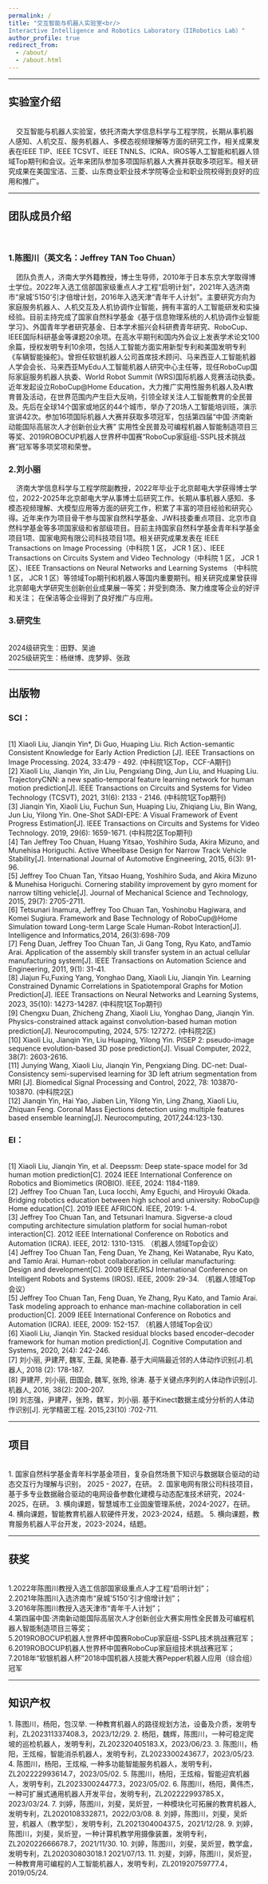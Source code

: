 ```yaml
---
permalink: /
title: "交互智能与机器人实验室<br/>
Interactive Intelligence and Robotics Laboratory（IIRobotics Lab）"
author_profile: true
redirect_from: 
  - /about/
  - /about.html
---
```

<hr/>
<h2 id = "introduce">实验室介绍</h2><br/>
&nbsp;&nbsp;&nbsp;&nbsp;交互智能与机器人实验室，依托济南大学信息科学与工程学院，长期从事机器人感知、人机交互、服务机器人、多模态视频理解等方面的研究工作，相关成果发表在IEEE TIP、IEEE TCSVT、IEEE TNNLS、ICRA、IROS等人工智能和机器人领域Top期刊和会议。近年来团队参加多项国际机器人大赛并获取多项冠军。相关研究成果在美国宝洁、三菱、山东商业职业技术学院等企业和职业院校得到良好的应用和推广。
<br/>
<hr/>
<h2 id = "team">团队成员介绍</h2><br/>
<h3>1.陈图川（英文名：Jeffrey TAN Too Chuan）</h3>
&nbsp;&nbsp;&nbsp;&nbsp;团队负责人，济南大学外籍教授，博士生导师，2010年于日本东京大学取得博士学位。2022年入选工信部国家级重点人才工程“启明计划”，2021年入选济南市“泉城'5150'引才倍增计划，2016年入选天津“青年千人计划”。主要研究方向为家庭服务机器人、人机交互及人机协调作业智能，拥有丰富的人工智能研发和实操经验。目前主持完成了国家自然科学基金《基于信息物理系统的人机协调作业智能学习》、外国青年学者研究基金、日本学术振兴会科研费青年研究、RoboCup、IEEE国际科研基金等课题20余项。在高水平期刊和国内外会议上发表学术论文100余篇，授权发明专利10余项，包括人工智能方面实用新型专利和美国发明专利《车辆智能操舵》。曾担任软银机器人公司首席技术顾问、马来西亚人工智能机器人学会会长、马来西亚MyEdu人工智能机器人研究中心主任等，现任RoboCup国际家庭服务机器人执委、World Robot Summit (WRS)国际机器人竞赛活动执委。近年发起设立RoboCup@Home Education，大力推广实用性服务机器人及AI教育普及活动，在世界范围内产生巨大反响，引领全球关注人工智能教育的全民普及。先后在全球14个国家或地区的44个城市，举办了20场人工智能培训班，演示宣讲42次。参加16项国际机器人大赛并获取多项冠军，包括第四届“中国·济南新动能国际高层次人才创新创业大赛” 实用性全民普及可编程机器人智能制造项目三等奖、2019ROBOCUP机器人世界杯中国赛“RoboCup家庭组-SSPL技术挑战赛”冠军等多项奖项和荣誉。
<br/>
<h3>2.刘小丽</h3>
&nbsp;&nbsp;&nbsp;&nbsp;济南大学信息科学与工程学院副教授，2022年毕业于北京邮电大学获得博士学位，2022-2025年北京邮电大学从事博士后研究工作。长期从事机器人感知、多模态视频理解、大模型应用等方面的研究工作，积累了丰富的项目经验和研究心得。近年来作为项目骨干参与国家自然科学基金、JW科技委重点项目、北京市自然科学基金等多项国家级和省部级项目。目前主持国家自然科学基金青年科学基金项目1项、国家电网有限公司科技项目1项。相关研究成果发表在 IEEE Transactions on Image Processing（中科院 1 区， JCR 1 区）、IEEE Transactions on Circuits System and Video Technology（中科院 1 区， JCR 1 区）、IEEE Transactions on Neural Networks and Learning Systems （中科院 1 区， JCR 1 区）等领域Top期刊和机器人等国内重要期刊。相关研究成果曾获得北京邮电大学研究生创新创业成果展一等奖；并受到商汤、聚力维度等企业的好评和关注； 在保洁等企业得到了良好推广与应用。
<br/>
<h3>3.研究生</h3>
<br/>
2024级研究生：田野、吴迪
<br/>
2025级研究生：杨继博、庞梦婷、张政
<br/>
<hr/>
<h2 id = "publications">出版物</h2>
<h3>SCI：</h3><br/>
[1] Xiaoli Liu, Jianqin Yin*, Di Guo, Huaping Liu. Rich Action-semantic Consistent Knowledge for Early Action Prediction [J]. IEEE Transactions on Image Processing. 2024, 33:479 - 492. (中科院1区Top，CCF-A期刊)<br/>
[2] Xiaoli Liu, Jianqin Yin, Jin Liu, Pengxiang Ding, Jun Liu, and Huaping Liu. TrajectoryCNN: a new spatio-temporal feature learning network for human motion prediction[J]. IEEE Transactions on Circuits and Systems for Video Technology (TCSVT), 2021, 31(6): 2133 - 2146. (中科院1区Top期刊)<br/>
[3] Jianqin Yin, Xiaoli Liu, Fuchun Sun, Huaping Liu, Zhiqiang Liu, Bin Wang, Jun Liu, Yilong Yin. One-Shot SADI-EPE: A Visual Framework of Event Progress Estimation[J]. IEEE Transactions on Circuits and Systems for Video Technology. 2019, 29(6): 1659-1671. (中科院2区Top期刊)<br/>
[4] Tan Jeffrey Too Chuan, Huang Yitsao, Yoshihiro Suda, Akira Mizuno, and Munehisa Horiguchi. Active Wheelbase Design for Narrow Track Vehicle Stability[J]. International Journal of Automotive Engineering, 2015, 6(3): 91-96.<br/>
[5] Jeffrey Too Chuan Tan, Yitsao Huang, Yoshihiro Suda, and Akira Mizuno & Munehisa Horiguchi. Cornering stability improvement by gyro moment for narrow tilting vehicle[J]. Journal of Mechanical Science and Technology, 2015, 29(7): 2705-2711.<br/>
[6] Tetsunari Inamura, Jeffrey Too Chuan Tan, Yoshinobu Hagiwara, and  Komei Sugiura. Framework and Base Technology of RoboCup@Home Simulation toward Long-term Large Scale Human-Robot Interaction[J]. Intelligence and Informatics,2014, 26(3):698-709<br/>
[7] Feng Duan, Jeffrey Too Chuan Tan, Ji Gang Tong, Ryu Kato, andTamio Arai. Application of the assembly skill transfer system in an actual cellular manufacturing system[J]. IEEE Transactions on Automation Science and Engineering, 2011, 9(1): 31-41.<br/>
[8] Jiajun Fu,Fuxing Yang, Yonghao Dang, Xiaoli Liu, Jianqin Yin. Learning Constrained Dynamic Correlations in Spatiotemporal Graphs for Motion Prediction[J]. IEEE Transactions on Neural Networks and Learning Systems, 2023, 35(10): 14273-14287. (中科院1区Top期刊)<br/>
[9] Chengxu Duan, Zhicheng Zhang, Xiaoli Liu, Yonghao Dang, Jianqin Yin. Physics-constrained attack against convolution-based human motion prediction[J]. Neurocomputing, 2024, 575: 127272. (中科院2区)<br/>
[10] Xiaoli Liu, Jianqin Yin, Liu Huaping, Yilong Yin. PISEP 2: pseudo-image sequence evolution-based 3D pose prediction[J]. Visual Computer, 2022, 38(7): 2603-2616.<br/>
[11] Junying Wang, Xiaoli Liu, Jianqin Yin, Pengxiang Ding. DC-net: Dual-Consistency semi-supervised  learning for 3D left atrium segmentation from MRI [J]. Biomedical Signal Processing and Control, 2022, 78: 103870-103870. (中科院2区)<br/>
[12] Jianqin Yin, Hai Yao, Jiaben Lin, Yilong Yin, Ling Zhang, Xiaoli Liu, Zhiquan Feng. Coronal Mass Ejections detection using multiple features based ensemble learning[J]. Neurocomputing, 2017,244:123-130. <br/>

<h3>EI：</h3><br/>
[1] Xiaoli Liu, Jianqin Yin, et al. Deepssm: Deep state-space model for 3d human motion prediction[C]. 2024 IEEE International Conference on Robotics and Biomimetics (ROBIO). IEEE, 2024: 1184-1189.<br/>
[2] Jeffrey Too Chuan Tan, Luca Iocchi, Amy Eguchi, and Hiroyuki Okada. Bridging robotics education between high school and university: RoboCup@ Home education[C]. 2019 IEEE AFRICON. IEEE, 2019: 1-4.<br/>
[3] Jeffrey Too Chuan Tan, and Tetsunari Inamura. Sigverse-a cloud computing architecture simulation platform for social human-robot interaction[C]. 2012 IEEE International Conference on Robotics and Automation (ICRA). IEEE, 2012: 1310-1315. （机器人领域Top会议）<br/>
[4] Jeffrey Too Chuan Tan, Feng Duan, Ye Zhang, Kei Watanabe, Ryu Kato,  and Tamio Arai. Human-robot collaboration in cellular manufacturing: Design and development[C]. 2009 IEEE/RSJ International Conference on Intelligent Robots and Systems (IROS). IEEE, 2009: 29-34. （机器人领域Top会议）<br/>
[5] Jeffrey Too Chuan Tan, Feng Duan, Ye Zhang, Ryu Kato, and Tamio Arai. Task modeling approach to enhance man-machine collaboration in cell production[C]. 2009 IEEE International Conference on Robotics and Automation (ICRA). IEEE, 2009: 152-157. （机器人领域Top会议）<br/>
[6] Xiaoli Liu, Jianqin Yin. Stacked residual blocks based encoder–decoder framework for human motion prediction[J]. Cognitive Computation and Systems, 2020, 2(4): 242-246.<br/>
[7] 刘小丽, 尹建芹, 魏军, 王磊, 吴艳春. 基于大间隔最近邻的人体动作识别[J].机器人, 2018 (2): 178-187. <br/>
[8] 尹建芹, 刘小丽, 田国会, 魏军, 张玲, 徐涛. 基于关键点序列的人体动作识别[J].机器人, 2016, 38(2): 200-207. <br/>
[9] 刘志强，尹建芹，张玲，魏军，刘小丽. 基于Kinect数据主成分分析的人体动作识别[J]. 光学精密工程. 2015,23(10) :702-711.<br/>
<hr/>
<h2 id = "projects">项目</h2><br/>
1. 国家自然科学基金青年科学基金项目，复杂自然场景下知识与数据联合驱动的动态交互行为理解与识别， 2025 - 2027，在研。
2. 国家电网有限公司科技项目，基于多专业数据融合驱动的电网设备参数化建模与动态配准技术研究，2024-2025，在研。
3. 横向课题，智慧城市工业固废管理系统，2024-2027，在研。
4. 横向课题，智能教育机器人软硬件开发，2023-2024，结题。
5. 横向课题，教育服务机器人平台开发，2023-2024，结题。
<hr/>
<h2 id = "awards">获奖</h2><br/>
1.2022年陈图川教授入选工信部国家级重点人才工程“启明计划”；<br/>
2.2021年陈图川入选济南市“泉城'5150'引才倍增计划”；<br/>
3.2016年陈图川教授入选天津市“青年千人计划”；<br/>
4.第四届中国·济南新动能国际高层次人才创新创业大赛实用性全民普及可编程机器人智能制造项目三等奖；<br/>
5.2019ROBOCUP机器人世界杯中国赛RoboCup家庭组-SSPL技术挑战赛冠军；<br/>
6.2019ROBOCUP机器人世界杯中国赛RoboCup家庭组技术挑战赛冠军；<br/>
7.2018年“软银机器人杯”2018中国机器人技能大赛Pepper机器人应用（综合组）冠军<br/>
<hr/>
<h2 id = "patents">知识产权</h2>
1. 陈图川，杨阳，包汉举. 一种教育机器人的路径规划方法，设备及介质，发明专利，ZL202311337408.3，2023/12/29.
2. 杨阳，魏辉，陈图川，一种可稳定爬坡的巡检机器人，发明专利，ZL202320405183.X，2023/06/23.
3. 陈图川，杨阳，王炫榕，智能消杀机器人，发明专利，ZL202330024367.7，2023/05/23.
4. 陈图川，杨阳，王炫榕, 一种多功能智能服务机器人，发明专利，ZL202222993614.7，2023/05/02.
5. 陈图川，杨阳，王炫榕，智能迎宾机器人，发明专利，ZL202330024477.3，2023/05/02.
6. 陈图川，杨阳，黄伟杰，一种可扩展式通用机器人开发平台，发明专利，ZL202222993785.X，2023/03/24.
7. 刘婷，陈图川，刘斐，吴炘翌，一种模块化可拓展的教育机器人, 发明专利，ZL202010833287.1，2022/03/08.
8. 刘婷，陈图川，刘斐，吴炘翌，机器人（教学型），发明专利，ZL202130400437.5，2021/12/28.
9. 刘婷，陈图川，刘斐，吴炘翌，一种计算机教学用摄像装置，发明专利， ZL202022666678.7，2021/11/30.
10. 刘婷，陈图川，刘斐，吴炘翌，教学盒，发明专利，ZL202030803018.1	2021/07/13.
11. 刘斐，刘婷，陈图川，吴炘翌，一种教育用可编程的人工智能机器人，发明专利，ZL201920759777.4，2019/05/24.
